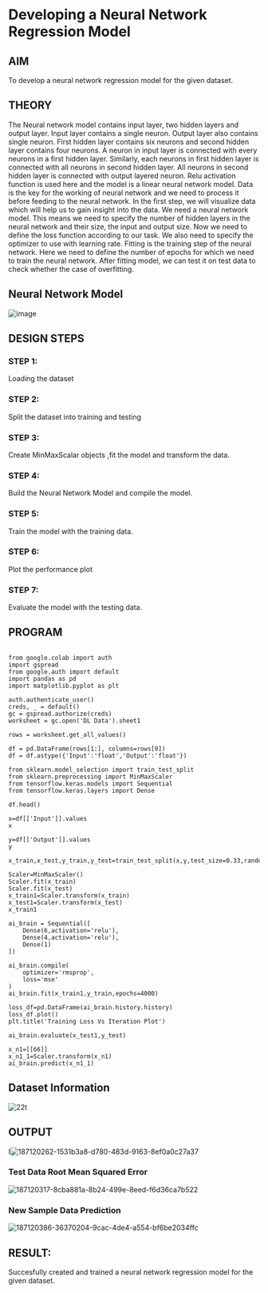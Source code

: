 # Developing a Neural Network Regression Model

## AIM

To develop a neural network regression model for the given dataset.

## THEORY

The Neural network model contains input layer, two hidden layers and output layer. Input layer contains a single neuron. Output layer also contains single neuron. First hidden layer contains six neurons and second hidden layer contains four neurons. A neuron in input layer is connected with every neurons in a first hidden layer. Similarly, each neurons in first hidden layer is connected with all neurons in second hidden layer. All neurons in second hidden layer is connected with output layered neuron. Relu activation function is used here and the model is a linear neural network model. Data is the key for the working of neural network and we need to process it before feeding to the neural network. In the first step, we will visualize data which will help us to gain insight into the data. We need a neural network model. This means we need to specify the number of hidden layers in the neural network and their size, the input and output size. Now we need to define the loss function according to our task. We also need to specify the optimizer to use with learning rate. Fitting is the training step of the neural network. Here we need to define the number of epochs for which we need to train the neural network. After fitting model, we can test it on test data to check whether the case of overfitting.



## Neural Network Model





![image](https://user-images.githubusercontent.com/103016346/191755297-6f63b47f-2a01-48d9-8be1-021cc0bc8160.png)


## DESIGN STEPS

### STEP 1:

Loading the dataset

### STEP 2:

Split the dataset into training and testing

### STEP 3:

Create MinMaxScalar objects ,fit the model and transform the data.

### STEP 4:

Build the Neural Network Model and compile the model.

### STEP 5:

Train the model with the training data.

### STEP 6:

Plot the performance plot

### STEP 7:

Evaluate the model with the testing data.

## PROGRAM

```

from google.colab import auth
import gspread
from google.auth import default
import pandas as pd
import matplotlib.pyplot as plt

auth.authenticate_user()
creds, _ = default()
gc = gspread.authorize(creds)
worksheet = gc.open('DL Data').sheet1

rows = worksheet.get_all_values()

df = pd.DataFrame(rows[1:], columns=rows[0])
df = df.astype({'Input':'float','Output':'float'})

from sklearn.model_selection import train_test_split
from sklearn.preprocessing import MinMaxScaler
from tensorflow.keras.models import Sequential
from tensorflow.keras.layers import Dense

df.head()

x=df[['Input']].values
x

y=df[['Output']].values
y

x_train,x_test,y_train,y_test=train_test_split(x,y,test_size=0.33,random_state=11)

Scaler=MinMaxScaler()
Scaler.fit(x_train)
Scaler.fit(x_test)
x_train1=Scaler.transform(x_train)
x_test1=Scaler.transform(x_test)
x_train1

ai_brain = Sequential([
    Dense(6,activation='relu'),
    Dense(4,activation='relu'),
    Dense(1)
])

ai_brain.compile(
    optimizer='rmsprop',
    loss='mse'
)
ai_brain.fit(x_train1,y_train,epochs=4000)

loss_df=pd.DataFrame(ai_brain.history.history)
loss_df.plot()
plt.title('Training Loss Vs Iteration Plot')

ai_brain.evaluate(x_test1,y_test)

x_n1=[[66]]
x_n1_1=Scaler.transform(x_n1)
ai_brain.predict(x_n1_1)
```
## Dataset Information
![22t](https://user-images.githubusercontent.com/103016346/191753814-bfdac076-a349-416a-95f5-5c00b9a342df.png)




## OUTPUT



I![187120262-1531b3a8-d780-483d-9163-8ef0a0c27a37](https://user-images.githubusercontent.com/103016346/191754169-f66ea2c0-1c40-41dc-8cb3-07ccb0c793cf.png)


### Test Data Root Mean Squared Error
![187120317-8cba881a-8b24-499e-8eed-f6d36ca7b522](https://user-images.githubusercontent.com/103016346/191754503-fcb3f58e-ddae-4fd3-827a-89b7816d5c97.png)








### New Sample Data Prediction
![187120386-36370204-9cac-4de4-a554-bf6be2034ffc](https://user-images.githubusercontent.com/103016346/191754727-303d2489-c014-4e5f-b847-0347bf98f023.png)





## RESULT:
Succesfully created and trained a neural network regression model for the given dataset.
